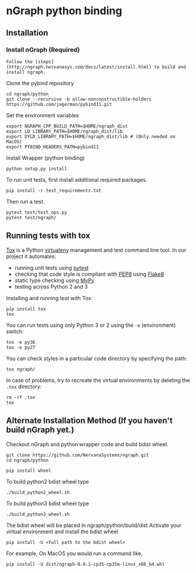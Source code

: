# nGraph python binding

## Installation

### Install nGraph (Required)

```
Follow the [steps](http://ngraph.nervanasys.com/docs/latest/install.html) to build and install ngraph.
```

Clone the pybind repository

```
cd ngraph/python
git clone --recursive -b allow-nonconstructible-holders https://github.com/jagerman/pybind11.git
```

Set the environment variables

```
export NGRAPH_CPP_BUILD_PATH=$HOME/ngraph_dist
export LD_LIBRARY_PATH=$HOME/ngraph_dist/lib
export DYLD_LIBRARY_PATH=$HOME/ngraph_dist/lib # (Only needed on MacOS)
export PYBIND_HEADERS_PATH=pybind11
```

Install Wrapper (python binding)

```
python setup.py install
```

To run unit tests, first install additional required packages.

```
pip install -r test_requirements.txt
```

Then run a test.

```
pytest test/test_ops.py
pytest test/ngraph/
```

## Running tests with tox

[Tox](https://tox.readthedocs.io/) is a Python [virtualenv](https://virtualenv.pypa.io/) management and test command line tool. In our project it automates:

* running unit tests using [pytest](https://docs.pytest.org/)
* checking that code style is compliant with [PEP8](https://www.python.org/dev/peps/pep-0008/) using [Flake8](http://flake8.pycqa.org/)
* static type checking using [MyPy](http://mypy.readthedocs.io)
* testing across Python 2 and 3

Installing and running test with Tox:

    pip install tox
    tox

You can run tests using only Python 3 or 2 using the `-e` (environment) switch:

    tox -e py36
    tox -e py27

You can check styles in a particular code directory by specifying the path:

    tox ngraph/

In case of problems, try to recreate the virtual environments by deleting the `.tox` directory:

```
rm -rf .tox
tox
```


## Alternate Installation Method (If you haven't build nGraph yet.)

Checkout nGraph and python wrapper code and build bdist wheel.

```
git clone https://github.com/NervanaSystems/ngraph.git
cd ngraph/python
```

```
pip install wheel
```

To build python2 bdist wheel type
```
./build_python2_wheel.sh
```
To build python3 bdist wheel type
```
./build_python3_wheel.sh
```

The bdist wheel will be placed in ngraph/python/build/dist
Activate your virtual environment and install the bdist wheel

```
pip install -U <full path to the bdist wheel>
```

For example, On MacOS you would run a command like,

```
pip install -U dist/ngraph-0.0.1-cp35-cp35m-linux_x86_64.whl
```
